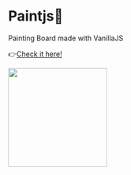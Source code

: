 # Paintjs🎨

 Painting Board made with VanillaJS
 
 👉[Check it here!](https://huiwon-rho.github.io/paintjs/)
 
<img src="https://huiwon-rho.github.io/paintjs/master/images/preview.JPG" width="200">
